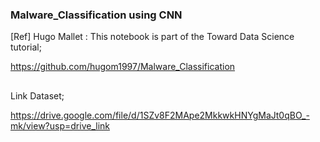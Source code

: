 ### Malware_Classification using CNN

[Ref] Hugo Mallet : This notebook is part of the Toward Data Science tutorial;

https://github.com/hugom1997/Malware_Classification 

##
Link Dataset;

https://drive.google.com/file/d/1SZv8F2MApe2MkkwkHNYgMaJt0qBO_-mk/view?usp=drive_link

